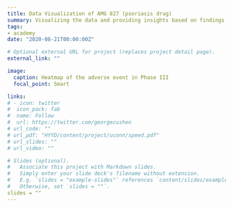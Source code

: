 ```yaml
---
title: Data Visualization of AMG 827 (psoriasis drug)
summary: Visualizing the data and providing insights based on findings. The ppt shows the comparsions of the differences between Phase II and Phase III clinical trials of a psoriasis drug. We used R for all analyses. 
tags:
- academy
date: "2020-08-21T00:00:00Z"

# Optional external URL for project (replaces project detail page).
external_link: ""

image:
  caption: Heatmap of the adverse event in Phase III
  focal_point: Smart

links:
# - icon: twitter
#  icon_pack: fab
#  name: Follow
#  url: https://twitter.com/georgecushen
# url_code: ""
# url_pdf: "HYYD/content/project/uconn/speed.pdf"
# url_slides: ""
# url_video: ""

# Slides (optional).
#   Associate this project with Markdown slides.
#   Simply enter your slide deck's filename without extension.
#   E.g. `slides = "example-slides"` references `content/slides/example-slides.md`.
#   Otherwise, set `slides = ""`.
slides = ""
---
```

